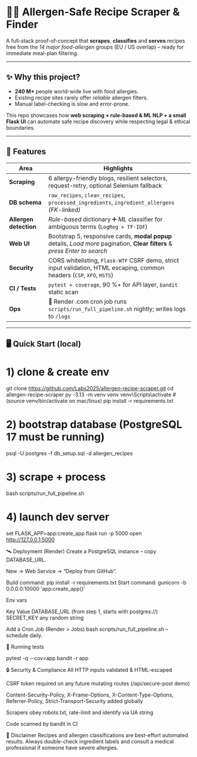 # 🧑‍🍳 Allergen-Safe Recipe Scraper & Finder
 A full-stack proof-of-concept that **scrapes**, **classifies** and **serves** recipes free from the *14 major food-allergen* groups (EU / US overlap) – ready for immediate meal-plan filtering.

---

## ✨ Why this project?
* **240 M+** people world-wide live with food allergies.  
* Existing recipe sites rarely offer _reliable_ allergen filters.  
* Manual label-checking is slow and error-prone.  

This repo showcases how **web scraping + rule-based & ML NLP + a small Flask UI** can automate safe recipe discovery while respecting legal & ethical boundaries.


---

## 🔑 Features
| Area | Highlights |
|------|------------|
| **Scraping** | 6 allergy-friendly blogs, resilient selectors, request-retry, optional Selenium fallback |
| **DB schema** | `raw_recipes`, `clean_recipes`, `processed_ingredients`, `ingredient_allergens` *(FK-linked)* |
| **Allergen detection** | *Rule-based* dictionary ➕ *ML* classifier for ambiguous terms (`LogReg + TF-IDF`) |
| **Web UI** | Bootstrap 5, responsive cards, **modal popup** details, *Load more* pagination, **Clear filters** & *press Enter to search* |
| **Security** | CORS whitelisting, `Flask-WTF` CSRF demo, strict input validation, HTML escaping, common headers (`CSP`, `XFO`, `HSTS`) |
| **CI / Tests** | `pytest + coverage`, 90 %+ for API layer, `bandit` static scan |
| **Ops** | 🔄 Render .com cron job runs `scripts/run_full_pipeline.sh` nightly; writes logs to `/logs` |

---

## 🖥️ Quick Start (local)

# 1) clone & create env
git clone https://github.com/Labs2025/allergen-recipe-scraper.git
cd allergen-recipe-scraper
py -3.13 -m venv venv
venv\Scripts\activate          # (source venv/bin/activate on mac/linux)
pip install -r requirements.txt

# 2) bootstrap database (PostgreSQL 17 must be running)
psql -U postgres -f db_setup.sql -d allergen_recipes

# 3) scrape + process 
bash scripts/run_full_pipeline.sh

# 4) launch dev server
set FLASK_APP=app:create_app
flask run -p 5000
open http://127.0.0.1:5000

🛰️ Deployment (Render)
Create a PostgreSQL instance – copy DATABASE_URL.

New → Web Service → “Deploy from GitHub”.

Build command: pip install -r requirements.txt
Start command: gunicorn -b 0.0.0.0:10000 'app:create_app()'

Env vars

Key	Value
DATABASE_URL	(from step 1, starts with postgres://)
SECRET_KEY	any random string

Add a Cron Job (Render > Jobs) bash scripts/run_full_pipeline.sh – schedule daily.

🧪 Running tests

pytest -q --cov=app
bandit -r app

🔒 Security & Compliance
All HTTP inputs validated & HTML-escaped

CSRF token required on any future mutating routes (/api/secure-post demo)

Content-Security-Policy, X-Frame-Options, X-Content-Type-Options, Referrer-Policy, Strict-Transport-Security added globally

Scrapers obey robots.txt, rate-limit and identify via UA string

Code scanned by bandit in CI


🙋 Disclaimer
Recipes and allergen classifications are best-effort automated results.
Always double-check ingredient labels and consult a medical professional if someone have severe allergies.